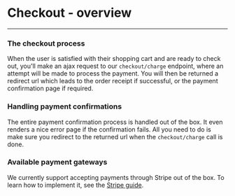 # Checkout - overview

---

<a name="section-1"></a>

### The checkout process
When the user is satisfied with their shopping cart and are ready to check out, you'll make an ajax request to our `checkout/charge` endpoint, where an attempt will be made to process the payment. You will then be returned a redirect url which leads to the order receipt if successful, or the payment confirmation page if required.

### Handling payment confirmations
The entire payment confirmation process is handled out of the box. It even renders a nice error page if the confirmation fails. All you need to do is make sure you redirect to the returned url when the `checkout/charge` call is done.

### Available payment gateways
We currently support accepting payments through Stripe out of the box. To learn how to implement it, see the [Stripe guide](/{{version}}/gateways/stripe).
